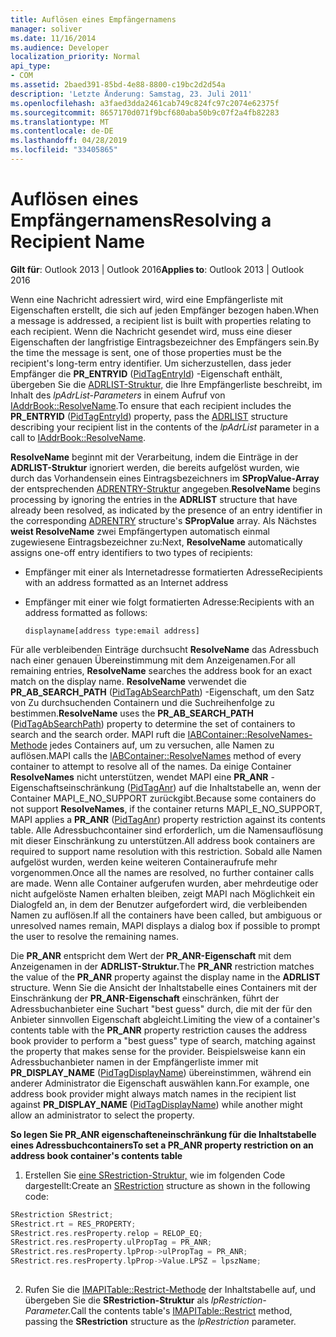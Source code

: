 ```yaml
---
title: Auflösen eines Empfängernamens
manager: soliver
ms.date: 11/16/2014
ms.audience: Developer
localization_priority: Normal
api_type:
- COM
ms.assetid: 2baed391-85bd-4e88-8800-c19bc2d2d54a
description: 'Letzte Änderung: Samstag, 23. Juli 2011'
ms.openlocfilehash: a3faed3dda2461cab749c824fc97c2074e62375f
ms.sourcegitcommit: 8657170d071f9bcf680aba50b9c07f2a4fb82283
ms.translationtype: MT
ms.contentlocale: de-DE
ms.lasthandoff: 04/28/2019
ms.locfileid: "33405865"
---
```

# <a name="resolving-a-recipient-name"></a><span data-ttu-id="ace10-103">Auflösen eines Empfängernamens</span><span class="sxs-lookup"><span data-stu-id="ace10-103">Resolving a Recipient Name</span></span>

  
  
<span data-ttu-id="ace10-104">**Gilt für**: Outlook 2013 | Outlook 2016</span><span class="sxs-lookup"><span data-stu-id="ace10-104">**Applies to**: Outlook 2013 | Outlook 2016</span></span> 
  
<span data-ttu-id="ace10-105">Wenn eine Nachricht adressiert wird, wird eine Empfängerliste mit Eigenschaften erstellt, die sich auf jeden Empfänger bezogen haben.</span><span class="sxs-lookup"><span data-stu-id="ace10-105">When a message is addressed, a recipient list is built with properties relating to each recipient.</span></span> <span data-ttu-id="ace10-106">Wenn die Nachricht gesendet wird, muss eine dieser Eigenschaften der langfristige Eintragsbezeichner des Empfängers sein.</span><span class="sxs-lookup"><span data-stu-id="ace10-106">By the time the message is sent, one of those properties must be the recipient's long-term entry identifier.</span></span> <span data-ttu-id="ace10-107">Um sicherzustellen, dass jeder Empfänger die **PR_ENTRYID** ([PidTagEntryId](pidtagentryid-canonical-property.md)) -Eigenschaft enthält, übergeben Sie die [ADRLIST-Struktur,](adrlist.md) die Ihre Empfängerliste beschreibt, im Inhalt des  _lpAdrList-Parameters_ in einem Aufruf von [IAddrBook::ResolveName](iaddrbook-resolvename.md).</span><span class="sxs-lookup"><span data-stu-id="ace10-107">To ensure that each recipient includes the **PR_ENTRYID** ([PidTagEntryId](pidtagentryid-canonical-property.md)) property, pass the [ADRLIST](adrlist.md) structure describing your recipient list in the contents of the  _lpAdrList_ parameter in a call to [IAddrBook::ResolveName](iaddrbook-resolvename.md).</span></span>
  
 <span data-ttu-id="ace10-108">**ResolveName** beginnt mit der Verarbeitung, indem die Einträge in der **ADRLIST-Struktur** ignoriert werden, die bereits aufgelöst wurden, wie durch das Vorhandensein eines Eintragsbezeichners im **SPropValue-Array** der entsprechenden [ADRENTRY-Struktur](adrentry.md) angegeben.</span><span class="sxs-lookup"><span data-stu-id="ace10-108">**ResolveName** begins processing by ignoring the entries in the **ADRLIST** structure that have already been resolved, as indicated by the presence of an entry identifier in the corresponding [ADRENTRY](adrentry.md) structure's **SPropValue** array.</span></span> <span data-ttu-id="ace10-109">Als Nächstes **weist ResolveName** zwei Empfängertypen automatisch einmal zugewiesene Eintragsbezeichner zu:</span><span class="sxs-lookup"><span data-stu-id="ace10-109">Next, **ResolveName** automatically assigns one-off entry identifiers to two types of recipients:</span></span> 
  
- <span data-ttu-id="ace10-110">Empfänger mit einer als Internetadresse formatierten Adresse</span><span class="sxs-lookup"><span data-stu-id="ace10-110">Recipients with an address formatted as an Internet address</span></span>
    
- <span data-ttu-id="ace10-111">Empfänger mit einer wie folgt formatierten Adresse:</span><span class="sxs-lookup"><span data-stu-id="ace10-111">Recipients with an address formatted as follows:</span></span>
    
     `displayname[address type:email address]`
    
<span data-ttu-id="ace10-112">Für alle verbleibenden Einträge durchsucht **ResolveName** das Adressbuch nach einer genauen Übereinstimmung mit dem Anzeigenamen.</span><span class="sxs-lookup"><span data-stu-id="ace10-112">For all remaining entries, **ResolveName** searches the address book for an exact match on the display name.</span></span> <span data-ttu-id="ace10-113">**ResolveName** verwendet die **PR_AB_SEARCH_PATH** ([PidTagAbSearchPath](pidtagabsearchpath-canonical-property.md)) -Eigenschaft, um den Satz von Zu durchsuchenden Containern und die Suchreihenfolge zu bestimmen.</span><span class="sxs-lookup"><span data-stu-id="ace10-113">**ResolveName** uses the **PR_AB_SEARCH_PATH** ([PidTagAbSearchPath](pidtagabsearchpath-canonical-property.md)) property to determine the set of containers to search and the search order.</span></span> <span data-ttu-id="ace10-114">MAPI ruft die [IABContainer::ResolveNames-Methode](iabcontainer-resolvenames.md) jedes Containers auf, um zu versuchen, alle Namen zu auflösen.</span><span class="sxs-lookup"><span data-stu-id="ace10-114">MAPI calls the [IABContainer::ResolveNames](iabcontainer-resolvenames.md) method of every container to attempt to resolve all of the names.</span></span> <span data-ttu-id="ace10-115">Da einige Container **ResolveNames** nicht unterstützen, wendet MAPI eine **PR_ANR** - Eigenschaftseinschränkung ([PidTagAnr](pidtaganr-canonical-property.md)) auf die Inhaltstabelle an, wenn der Container MAPI_E_NO_SUPPORT zurückgibt.</span><span class="sxs-lookup"><span data-stu-id="ace10-115">Because some containers do not support **ResolveNames**, if the container returns MAPI_E_NO_SUPPORT, MAPI applies a **PR_ANR** ([PidTagAnr](pidtaganr-canonical-property.md)) property restriction against its contents table.</span></span> <span data-ttu-id="ace10-116">Alle Adressbuchcontainer sind erforderlich, um die Namensauflösung mit dieser Einschränkung zu unterstützen.</span><span class="sxs-lookup"><span data-stu-id="ace10-116">All address book containers are required to support name resolution with this restriction.</span></span> <span data-ttu-id="ace10-117">Sobald alle Namen aufgelöst wurden, werden keine weiteren Containeraufrufe mehr vorgenommen.</span><span class="sxs-lookup"><span data-stu-id="ace10-117">Once all the names are resolved, no further container calls are made.</span></span> <span data-ttu-id="ace10-118">Wenn alle Container aufgerufen wurden, aber mehrdeutige oder nicht aufgelöste Namen erhalten bleiben, zeigt MAPI nach Möglichkeit ein Dialogfeld an, in dem der Benutzer aufgefordert wird, die verbleibenden Namen zu auflösen.</span><span class="sxs-lookup"><span data-stu-id="ace10-118">If all the containers have been called, but ambiguous or unresolved names remain, MAPI displays a dialog box if possible to prompt the user to resolve the remaining names.</span></span>
  
<span data-ttu-id="ace10-119">Die **PR_ANR** entspricht dem Wert der **PR_ANR-Eigenschaft** mit dem Anzeigenamen in der **ADRLIST-Struktur.**</span><span class="sxs-lookup"><span data-stu-id="ace10-119">The **PR_ANR** restriction matches the value of the **PR_ANR** property against the display name in the **ADRLIST** structure.</span></span> <span data-ttu-id="ace10-120">Wenn Sie die Ansicht der Inhaltstabelle eines Containers mit der Einschränkung der **PR_ANR-Eigenschaft** einschränken, führt der Adressbuchanbieter eine Suchart "best guess" durch, die mit der für den Anbieter sinnvollen Eigenschaft abgleicht.</span><span class="sxs-lookup"><span data-stu-id="ace10-120">Limiting the view of a container's contents table with the **PR_ANR** property restriction causes the address book provider to perform a "best guess" type of search, matching against the property that makes sense for the provider.</span></span> <span data-ttu-id="ace10-121">Beispielsweise kann ein Adressbuchanbieter namen in der Empfängerliste immer mit **PR_DISPLAY_NAME** ([PidTagDisplayName](pidtagdisplayname-canonical-property.md)) übereinstimmen, während ein anderer Administrator die Eigenschaft auswählen kann.</span><span class="sxs-lookup"><span data-stu-id="ace10-121">For example, one address book provider might always match names in the recipient list against **PR_DISPLAY_NAME** ([PidTagDisplayName](pidtagdisplayname-canonical-property.md)) while another might allow an administrator to select the property.</span></span>
  
 <span data-ttu-id="ace10-122">**So legen Sie PR_ANR eigenschafteneinschränkung für die Inhaltstabelle eines Adressbuchcontainers**</span><span class="sxs-lookup"><span data-stu-id="ace10-122">**To set a PR_ANR property restriction on an address book container's contents table**</span></span>
  
1. <span data-ttu-id="ace10-123">Erstellen Sie [eine SRestriction-Struktur,](srestriction.md) wie im folgenden Code dargestellt:</span><span class="sxs-lookup"><span data-stu-id="ace10-123">Create an [SRestriction](srestriction.md) structure as shown in the following code:</span></span> 
    
  ```cpp
  SRestriction SRestrict;
  SRestrict.rt = RES_PROPERTY;
  SRestrict.res.resProperty.relop = RELOP_EQ;
  SRestrict.res.resProperty.ulPropTag = PR_ANR;
  SRestrict.res.resProperty.lpProp->ulPropTag = PR_ANR;
  SRestrict.res.resProperty.lpProp->Value.LPSZ = lpszName;
   
  ```

2. <span data-ttu-id="ace10-124">Rufen Sie die [IMAPITable::Restrict-Methode](imapitable-restrict.md) der Inhaltstabelle auf, und übergeben Sie die **SRestriction-Struktur** als _lpRestriction-Parameter._</span><span class="sxs-lookup"><span data-stu-id="ace10-124">Call the contents table's [IMAPITable::Restrict](imapitable-restrict.md) method, passing the **SRestriction** structure as the  _lpRestriction_ parameter.</span></span> 
    

